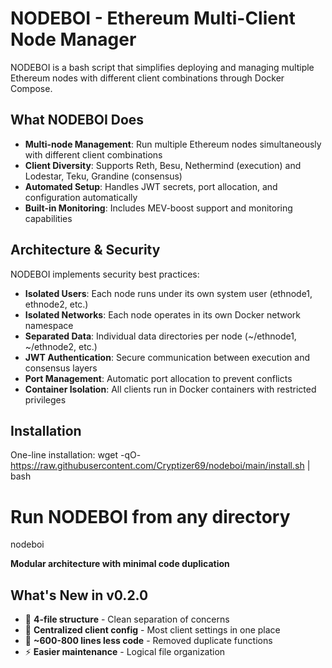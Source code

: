 # NODEBOI - Ethereum Multi-Client Node Manager

NODEBOI is a bash script that simplifies deploying and managing multiple Ethereum nodes with different client combinations through Docker Compose.

## What NODEBOI Does

- **Multi-node Management**: Run multiple Ethereum nodes simultaneously with different client combinations
- **Client Diversity**: Supports Reth, Besu, Nethermind (execution) and Lodestar, Teku, Grandine (consensus)
- **Automated Setup**: Handles JWT secrets, port allocation, and configuration automatically
- **Built-in Monitoring**: Includes MEV-boost support and monitoring capabilities

## Architecture & Security

NODEBOI implements security best practices:

- **Isolated Users**: Each node runs under its own system user (ethnode1, ethnode2, etc.)
- **Isolated Networks**: Each node operates in its own Docker network namespace
- **Separated Data**: Individual data directories per node (~/ethnode1, ~/ethnode2, etc.)
- **JWT Authentication**: Secure communication between execution and consensus layers
- **Port Management**: Automatic port allocation to prevent conflicts
- **Container Isolation**: All clients run in Docker containers with restricted privileges

## Installation

One-line installation:
wget -qO- https://raw.githubusercontent.com/Cryptizer69/nodeboi/main/install.sh | bash

# Run NODEBOI from any directory
nodeboi

**Modular architecture with minimal code duplication**

## What's New in v0.2.0
- 📁 **4-file structure** - Clean separation of concerns
- 🎯 **Centralized client config** - Most client settings in one place
- 🚫 **~600-800 lines less code** - Removed duplicate functions
- ⚡ **Easier maintenance** - Logical file organization


